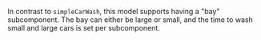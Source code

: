 In contrast to `simpleCarWash`, this model supports having a "bay" subcomponent. 
The bay can either be large or small, and the time to wash small and large cars is set per subcomponent.
